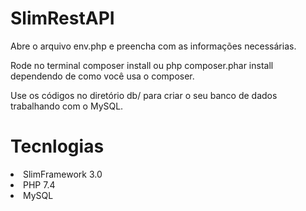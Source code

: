 # SlimRestAPI

Abre o arquivo env.php e preencha com as informações necessárias.

Rode no terminal composer install ou php composer.phar install dependendo de como você usa o composer.

Use os códigos no diretório db/ para criar o seu banco de dados trabalhando com o MySQL.

# Tecnlogias
<li> SlimFramework 3.0</li>
<li> PHP 7.4 </li>
<li> MySQL </li>
